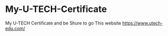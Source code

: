 # My-U-TECH-Certificate
My U-TECH Certificate and be Shure to go This website https://www.utech-edu.com/
